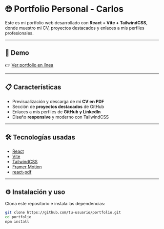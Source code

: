 # 🌐 Portfolio Personal - Carlos

Este es mi portfolio web desarrollado con **React + Vite + TailwindCSS**, donde muestro mi CV, proyectos destacados y enlaces a mis perfiles profesionales.

---

## 🚀 Demo

👉 [Ver portfolio en línea](https://carlosborrellfortis.netlify.app/)

---

## 📋 Características

- Previsualización y descarga de mi **CV en PDF**  
- Sección de **proyectos destacados** de GitHub  
- Enlaces a mis perfiles de **GitHub y LinkedIn**  
- Diseño **responsive** y moderno con TailwindCSS

---

## 🛠️ Tecnologías usadas

- [React](https://reactjs.org/)  
- [Vite](https://vitejs.dev/)  
- [TailwindCSS](https://tailwindcss.com/)  
- [Framer Motion](https://www.framer.com/motion/)  
- [react-pdf](https://www.npmjs.com/package/react-pdf)  

---

## ⚙️ Instalación y uso

Clona este repositorio e instala las dependencias:

```bash
git clone https://github.com/tu-usuario/portfolio.git
cd portfolio
npm install
